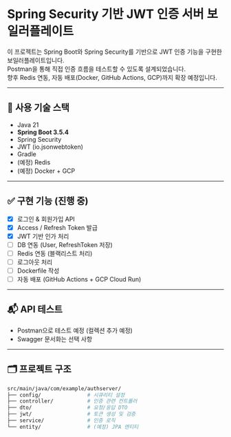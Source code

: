 # Spring Security 기반 JWT 인증 서버 보일러플레이트

이 프로젝트는 Spring Boot와 Spring Security를 기반으로 JWT 인증 기능을 구현한 보일러플레이트입니다.  
Postman을 통해 직접 인증 흐름을 테스트할 수 있도록 설계되었습니다.  
향후 Redis 연동, 자동 배포(Docker, GitHub Actions, GCP)까지 확장 예정입니다.

---

## 🔧 사용 기술 스택

- Java 21
- **Spring Boot 3.5.4**
- Spring Security
- JWT (io.jsonwebtoken)
- Gradle
- (예정) Redis
- (예정) Docker + GCP

---

## ✅ 구현 기능 (진행 중)

- [x] 로그인 & 회원가입 API
- [x] Access / Refresh Token 발급
- [x] JWT 기반 인가 처리
- [ ] DB 연동 (User, RefreshToken 저장)
- [ ] Redis 연동 (블랙리스트 처리)
- [ ] 로그아웃 처리
- [ ] Dockerfile 작성
- [ ] 자동 배포 (GitHub Actions + GCP Cloud Run)

---

## 📬 API 테스트

- Postman으로 테스트 예정 (컬렉션 추가 예정)
- Swagger 문서화는 선택 사항

---

## 🗂 프로젝트 구조

```bash
src/main/java/com/example/authserver/
├── config/               # 시큐리티 설정
├── controller/           # 인증 관련 컨트롤러
├── dto/                  # 요청/응답 DTO
├── jwt/                  # 토큰 생성 및 검증
├── service/              # 인증 로직
└── entity/               # (예정) JPA 엔티티
